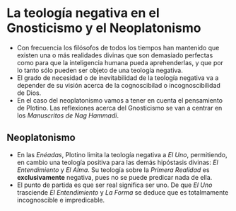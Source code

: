 # La teología negativa en el Gnosticismo y el Neoplatonismo

- Con frecuencia los filósofos de todos los tiempos han mantenido que existen una o más realidades divinas que son demasiado perfectas como para que la inteligencia humana pueda aprehenderlas, y que por lo tanto sólo pueden ser objeto de una teología negativa.
- El grado de necesidad o de inevitabilidad de la teología negativa va a depender de su visión acerca de la cognoscibilad o incognoscibilidad de Dios.
- En el caso del neoplatonismo vamos a tener en cuenta el pensamiento de Plotino. Las reflexiones acerca del Gnosticismo se van a centrar en los *Manuscritos de Nag Hammadi*.

## Neoplatonismo
- En las *Enéadas*, Plotino limita la teología negativa a *El Uno*, permitiendo, en cambio una teología positiva para las demás hipóstasis divinas: *El Entendimiento* y *El Alma*. Su teología sobre la *Primera Realidad* es **exclusivamente** negativa, pues no se puede predicar nada de ella.
- El punto de partida es que ser real significa ser uno. De que *El Uno* trasciende *El Entendimiento* y *La Forma* se deduce que es totalmamente incognoscible e impredicable.
